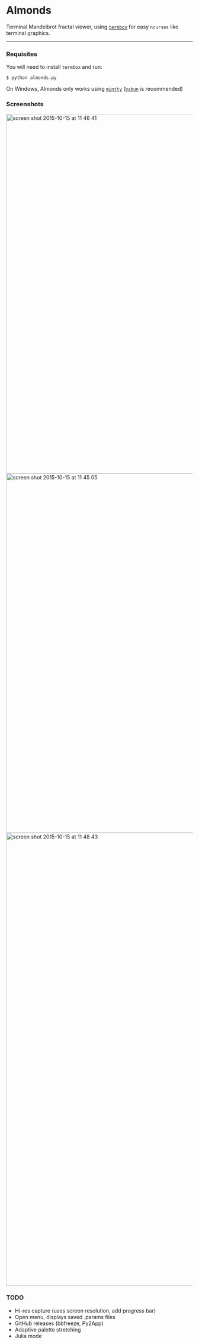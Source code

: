 # Almonds

Terminal Mandelbrot fractal viewer, using [`termbox`](https://github.com/nsf/termbox) for easy `ncurses` like terminal graphics.

---

### Requisites

You will need to install `termbox` and run:

```
$ python almonds.py
```

On Windows, Almonds only works using [`mintty`](https://mintty.github.io/) ([`babun`](http://babun.github.io/) is recommended)

### Screenshots

<img width="969" alt="screen shot 2015-10-15 at 11 46 41" src="https://cloud.githubusercontent.com/assets/4116708/10510458/741af2aa-7333-11e5-9322-f26f2e6d4f9d.png">
<img width="969" alt="screen shot 2015-10-15 at 11 45 05" src="https://cloud.githubusercontent.com/assets/4116708/10510459/742ef26e-7333-11e5-95a0-39eda364be65.png">
<img width="1221" alt="screen shot 2015-10-15 at 11 48 43" src="https://cloud.githubusercontent.com/assets/4116708/10510460/743c1908-7333-11e5-8392-646f3c9b516f.png">

### TODO

- Hi-res capture (uses screen resolution, add progress bar)
- Open menu, displays saved .params files
- GitHub releases (bbfreeze, Py2App)
- Adaptive palette stretching
- Julia mode